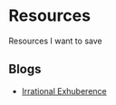 # Resources
Resources I want to save

## Blogs
- [Irrational Exhuberence][Irrational Exhuberence]

[//]: # (Link references)
[Irrational Exhuberence]: https://lethain.com/
